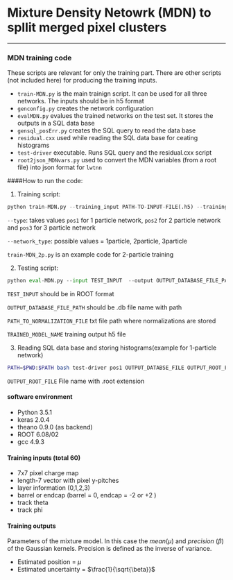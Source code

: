 # Mixture Density Netowrk (MDN) to spllit merged pixel clusters

----

### MDN training code
These scripts are relevant for only the training part. There are other scripts (not included here) for producing the training inputs.
* `train-MDN.py` is the main trainign script. It can be used for all three networks. The inputs should be in h5 format
* `genconfig.py` creates the network configuration
* `evalMDN.py` evalues the trained networks on the test set. It stores the outputs in a SQL data base
* `gensql_posErr.py` creates the SQL query to read the data base
* `residual.cxx` used while reading the SQL data base for ceating histograms
* `test-driver` executable. Runs SQL query and the residual.cxx script
* `root2json_MDNvars.py` used to convert the MDN variables (from a root file) into json format for `lwtnn`

####How to run the code:
1. Training script:

```python
python train-MDN.py --training_input PATH-TO-INPUT-FILE(.h5) --training_output OUTPUT-PATH --outFile OUTPUT-SUFFIX --network_type NETWORK-TYPE (1particle, 2particle, 3particle) --config <(python $PWD/genconfig.py --type TYPE (pos1,po2,po3))
```
`--type`: takes values `pos1` for 1 particle network, `pos2` for 2 particle network and `pos3` for 3 particle network

`--network_type`: possible values = 1particle, 2particle, 3particle

`train-MDN_2p.py` is an example code for 2-particle training

2. Testing script:

```python
python eval-MDN.py --input TEST_INPUT  --output OUTPUT_DATABASE_FILE_PATH --normalization PATH_TO_NORMALIZATION_FILE --network_type NETWORK-TYPE (1particle, 2particle, 3particle) --model_file TRAINED_MODEL_NAME (h5 file) --config <(python genconfig.py --type pos1/2/3)
```
`TEST_INPUT` should be in ROOT format

`OUTPUT_DATABASE_FILE_PATH` should be .db file name with path

`PATH_TO_NORMALIZATION_FILE` txt file path where normalizations are stored

`TRAINED_MODEL_NAME` training output h5 file

3. Reading SQL data base and storing histograms(example for 1-particle network)

```bash
PATH=$PWD:$PATH bash test-driver pos1 OUTPUT_DATABSE_FILE OUTPUT_ROOT_FILE
```
`OUTPUT_ROOT_FILE` File name with .root extension


#### software environment
* Python 3.5.1
* keras 2.0.4
* theano 0.9.0 (as backend)
* ROOT 6.08/02
* gcc 4.9.3

#### Training inputs (total 60)
* 7x7 pixel charge map
* length-7 vector with pixel y-pitches
* layer information (0,1,2,3)
* barrel or endcap (barrel = 0, endcap = -2 or +2 )
* track theta
* track phi

#### Training outputs
Parameters of the mixture model. In this case the _mean_($`\mu`$) and _precision_ ($`\beta`$) of the Gaussian kernels. Precision is defined as the inverse of variance.
* Estimated position = $`\mu`$
* Estimated uncertainty = $`\frac{1}{\sqrt{\beta}}`$


